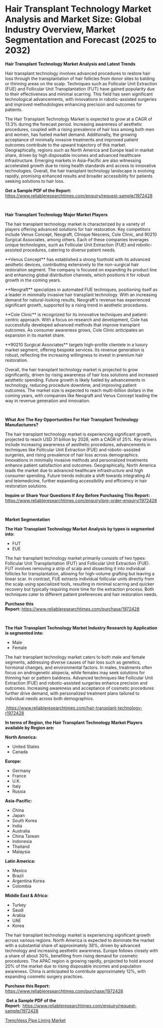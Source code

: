 <p><h1>Hair Transplant Technology Market Analysis and Market Size: Global Industry Overview, Market Segmentation and Forecast (2025 to 2032)</h1></p><p><strong>Hair Transplant Technology Market Analysis and Latest Trends</strong></p>
<p><p>Hair transplant technology involves advanced procedures to restore hair loss through the transplantation of hair follicles from donor sites to balding or thinning areas on the scalp. Techniques such as Follicular Unit Extraction (FUE) and Follicular Unit Transplantation (FUT) have gained popularity due to their effectiveness and minimal scarring. This field has seen significant technological advancements, with innovations in robotic-assisted surgeries and improved methodologies enhancing precision and outcomes for patients.</p><p>The Hair Transplant Technology Market is expected to grow at a CAGR of 13.3% during the forecast period. Increasing awareness of aesthetic procedures, coupled with a rising prevalence of hair loss among both men and women, has fueled market demand. Additionally, the growing acceptance of minimally invasive treatments and improved patient outcomes contribute to the upward trajectory of this market. Geographically, regions such as North America and Europe lead in market share, driven by high disposable incomes and advanced healthcare infrastructure. Emerging markets in Asia-Pacific are also witnessing accelerated growth due to rising health standards and access to innovative technologies. Overall, the hair transplant technology landscape is evolving rapidly, promising enhanced results and broader accessibility for patients seeking solutions to hair loss.</p></p>
<p><strong>Get a Sample PDF of the Report:&nbsp;</strong> <a href="https://www.reliableresearchtimes.com/enquiry/request-sample/1972428?utm_campaign=2210&utm_medium=2&utm_source=Github&utm_content=ia&utm_term=10032025&utm_id=hair-transplant-technology">https://www.reliableresearchtimes.com/enquiry/request-sample/1972428</a></p>
<p>&nbsp;</p>
<p><strong>Hair Transplant Technology Major Market Players</strong></p>
<p><p>The hair transplant technology market is characterized by a variety of players offering advanced solutions for hair restoration. Key competitors include Venus Concept, Neograft, Clinique Nescens, Cole Clinic, and 90210 Surgical Associates, among others. Each of these companies leverages unique technologies, such as Follicular Unit Extraction (FUE) and robotic-assisted procedures, catering to diverse patient needs.</p><p>**Venus Concept** has established a strong foothold with its advanced aesthetic devices, contributing extensively to the non-surgical hair restoration segment. The company is focused on expanding its product line and enhancing global distribution channels, which positions it for robust growth in the coming years.</p><p>**Neograft** specializes in automated FUE techniques, positioning itself as a leader in minimally invasive hair transplant technology. With an increasing demand for natural-looking results, Neograft's revenue has experienced significant growth, supported by a rising trend in aesthetic procedures.</p><p>**Cole Clinic** is recognized for its innovative techniques and patient-centric approach. With a focus on research and development, Cole has successfully developed advanced methods that improve transplant outcomes. As consumer awareness grows, Cole Clinic anticipates an expansion in its market share.</p><p>**90210 Surgical Associates** targets high-profile clientele in a luxury market segment, offering bespoke services. Its revenue generation is robust, reflecting the increasing willingness to invest in premium hair restoration.</p><p>Overall, the hair transplant technology market is projected to grow significantly, driven by rising awareness of hair loss solutions and increased aesthetic spending. Future growth is likely fueled by advancements in technology, reducing procedure downtime, and improving patient outcomes. The market size is expected to reach multi-billion dollars in the coming years, with companies like Neograft and Venus Concept leading the way in revenue generation and innovation.</p></p>
<p>&nbsp;</p>
<p><strong>What Are The Key Opportunities For Hair Transplant Technology Manufacturers?</strong></p>
<p><p>The hair transplant technology market is experiencing significant growth, projected to reach USD 31 billion by 2028, with a CAGR of 25%. Key drivers include increasing awareness of aesthetic procedures, advancements in techniques like Follicular Unit Extraction (FUE) and robotic-assisted surgeries, and rising prevalence of hair loss across demographics. Innovations in minimally invasive methods and personalized treatments enhance patient satisfaction and outcomes. Geographically, North America leads the market due to advanced healthcare infrastructure and high consumer spending. Future trends indicate a shift towards integrating AI and telemedicine, further expanding accessibility and efficiency in hair restoration solutions.</p></p>
<p><strong>Inquire or Share Your Questions If Any Before Purchasing This Report:</strong> <a href="https://www.reliableresearchtimes.com/enquiry/pre-order-enquiry/1972428?utm_campaign=2210&utm_medium=2&utm_source=Github&utm_content=ia&utm_term=10032025&utm_id=hair-transplant-technology">https://www.reliableresearchtimes.com/enquiry/pre-order-enquiry/1972428</a></p>
<p>&nbsp;</p>
<p><strong>Market Segmentation</strong></p>
<p><strong>The Hair Transplant Technology Market Analysis by types is segmented into:</strong></p>
<p><ul><li>FUT</li><li>EUE</li></ul></p>
<p><p>The hair transplant technology market primarily consists of two types: Follicular Unit Transplantation (FUT) and Follicular Unit Extraction (FUE). FUT involves removing a strip of scalp and dissecting it into individual follicles for transplantation, allowing for high-volume grafting but leaving a linear scar. In contrast, FUE extracts individual follicular units directly from the scalp using specialized tools, resulting in minimal scarring and quicker recovery but typically requiring more time for the extraction process. Both techniques cater to different patient preferences and hair restoration needs.</p></p>
<p><strong>Purchase this Report:&nbsp;</strong><a href="https://www.reliableresearchtimes.com/purchase/1972428?utm_campaign=2210&utm_medium=2&utm_source=Github&utm_content=ia&utm_term=10032025&utm_id=hair-transplant-technology">https://www.reliableresearchtimes.com/purchase/1972428</a></p>
<p>&nbsp;</p>
<p><strong>The Hair Transplant Technology Market Industry Research by Application is segmented into:</strong></p>
<p><ul><li>Male</li><li>Female</li></ul></p>
<p><p>The hair transplant technology market caters to both male and female segments, addressing diverse causes of hair loss such as genetics, hormonal changes, and environmental factors. In males, treatments often focus on androgenetic alopecia, while females may seek solutions for thinning hair or pattern baldness. Advanced techniques like Follicular Unit Extraction (FUE) and robotic-assisted surgeries enhance precision and outcomes. Increasing awareness and acceptance of cosmetic procedures further drive demand, with personalized treatment plans tailored to individual needs across both demographics.</p></p>
<p><a href="https://www.reliableresearchtimes.com/hair-transplant-technology-r1972428?utm_campaign=2210&utm_medium=2&utm_source=Github&utm_content=ia&utm_term=10032025&utm_id=hair-transplant-technology">&nbsp;https://www.reliableresearchtimes.com/hair-transplant-technology-r1972428</a></p>
<p><strong>In terms of Region, the Hair Transplant Technology Market Players available by Region are:</strong></p>
<p>
    <p> <strong> North America: </strong>
        <ul>
            <li>United States</li>
            <li>Canada</li>
        </ul>
        </p> 
    <p> <strong> Europe: </strong>
        <ul>
            <li>Germany</li>
            <li>France</li>
            <li>U.K.</li>
            <li>Italy</li>
            <li>Russia</li>
        </ul>
        </p> 
    <p> <strong> Asia-Pacific: </strong>
        <ul>
            <li>China</li>
            <li>Japan</li>
            <li>South Korea</li>
            <li>India</li>
            <li>Australia</li>
            <li>China Taiwan</li>
            <li>Indonesia</li>
            <li>Thailand</li>
            <li>Malaysia</li>
        </ul>
        </p> 
    <p> <strong> Latin America: </strong>
        <ul>
            <li>Mexico</li>
            <li>Brazil</li>
            <li>Argentina Korea</li>
            <li>Colombia</li>
        </ul>
        </p> 
    <p> <strong> Middle East & Africa: </strong>
        <ul>
            <li>Turkey</li>
            <li>Saudi</li>
            <li>Arabia</li>
            <li>UAE</li>
            <li>Korea</li>
        </ul>
    </p>
    </p>
<p><p>The hair transplant technology market is experiencing significant growth across various regions. North America is expected to dominate the market with a substantial share of approximately 38%, driven by advanced technology and increasing aesthetic awareness. Europe follows closely with a share of about 30%, benefiting from rising demand for cosmetic procedures. The APAC region is growing rapidly, projected to hold around 20% of the market due to rising disposable incomes and population awareness. China is anticipated to contribute approximately 12%, with expanding cosmetic surgery practices.</p></p>
<p><strong>Purchase this Report: </strong><a href="https://www.reliableresearchtimes.com/purchase/1972428?utm_campaign=2210&utm_medium=2&utm_source=Github&utm_content=ia&utm_term=10032025&utm_id=hair-transplant-technology">https://www.reliableresearchtimes.com/purchase/1972428</a></p>
<p>&nbsp;<strong>Get a Sample PDF of the Report:&nbsp;&nbsp;</strong><a href="https://www.reliableresearchtimes.com/enquiry/request-sample/1972428?utm_campaign=2210&utm_medium=2&utm_source=Github&utm_content=ia&utm_term=10032025&utm_id=hair-transplant-technology">https://www.reliableresearchtimes.com/enquiry/request-sample/1972428</a></p>
<p><strong></strong></p>
<p><p><a href="https://github.com/NarcisoFerry/Market-Research-Report-List-1/blob/main/trenchless-pipe-lining-market.md?utm_campaign=2210&utm_medium=2&utm_source=Github&utm_content=ia&utm_term=10032025&utm_id=hair-transplant-technology">Trenchless Pipe Lining Market</a></p></p>